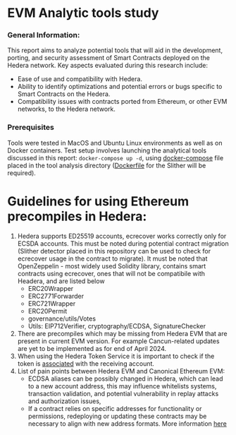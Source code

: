 # EVM Analytic tools study
### General Information:
This report aims to analyze potential tools that will aid in the development, porting, and security assessment
of Smart Contracts deployed on the Hedera network. Key aspects evaluated during this research include:
- Ease of use and compatibility with Hedera.
- Ability to identify optimizations and potential errors or bugs specific to Smart Contracts on the Hedera.
- Compatibility issues with contracts ported from Ethereum, or other EVM networks, to the Hedera network.
### Prerequisites
Tools were tested in MacOS and Ubuntu Linux environments as well as on Docker containers. Test setup involves
launching the analytical tools discussed in this report: `docker-compose up -d`, using
  [docker-compose](slither-analysis/docker-compose.yaml) file placed in the tool analysis directory ([Dockerfile](slither-analysis/Dockerfile) for the Slither will be required).

# Guidelines for using Ethereum precompiles in Hedera:
1. Hedera supports ED25519 accounts, ecrecover works correctly only for ECSDA accounts. This must be noted during potential
   contract migration (Slither detector placed in this repository can be used to check for ecrecover usage in the contract to
   migrate). It must be noted that OpenZeppelin - most widely used Solidity library, contains smart contracts using ecrecover,
   ones that will not be compatibile with Headera, and are listed below 
    - ERC20Wrapper
    - ERC2771Forwarder
    - ERC721Wrapper
    - ERC20Permit
    - governance/utils/Votes
    - Utils: EIP712Verifier, cryptography/ECDSA, SignatureChecker
2. There are precompiles which may be missing from Hedera EVM that are present in current EVM version.
   For example Cancun-related updates are yet to be implemented as for end of April 2024.
3. When using the Hedera Token Service it is important to check if the token is
   [associated](https://docs.hedera.com/hedera/sdks-and-apis/sdks/token-service/associate-tokens-to-an-account) with the receiving account.
4. List of pain points between Hedera EVM and Canonical Ethereum EVM:
    - ECDSA aliases can be possibly changed in Hedera, which can lead to a new account address, this may influence whitelists
      systems, transaction validation, and potential vulnerability in replay attacks and authorization issues,
    - If a contract relies on specific addresses for functionality or permissions, redeploying or updating these contracts
      may be necessary to align with new address formats.
      More information [here](https://medium.com/@Arkhia/creating-an-ecdsa-based-account-with-an-alias-on-hedera-5d5d8b2cc1e9)
